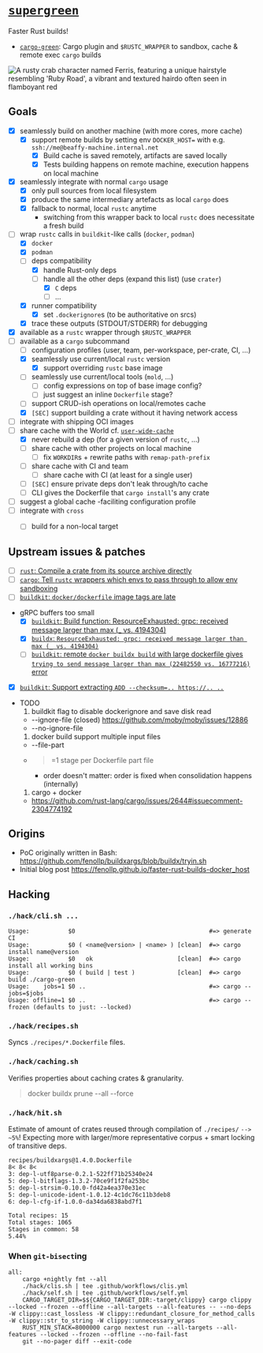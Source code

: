 # [`supergreen`](https://github.com/fenollp/supergreen)

Faster Rust builds!

* [`cargo-green`](./cargo-green): Cargo plugin and `$RUSTC_WRAPPER` to sandbox, cache & remote exec `cargo` builds

![A rusty crab character named Ferris, featuring a unique hairstyle resembling 'Ruby Road', a vibrant and textured hairdo often seen in flamboyant red](./hack/logo.jpg)

## Goals
* [x] seamlessly build on another machine (with more cores, more cache)
  * [x] support remote builds by setting env `DOCKER_HOST=` with e.g. `ssh://me@beaffy-machine.internal.net`
    * [x] Build cache is saved remotely, artifacts are saved locally
    * [x] Tests building happens on remote machine, execution happens on local machine
* [x] seamlessly integrate with normal `cargo` usage
  * [x] only pull sources from local filesystem
  * [x] produce the same intermediary artefacts as local `cargo` does
  * [x] fallback to normal, local `rustc` anytime
    * switching from this wrapper back to local `rustc` does necessitate a fresh build
* [ ] wrap `rustc` calls in `buildkit`-like calls (`docker`, `podman`)
  * [x] `docker`
  * [x] `podman`
  * [ ] deps compatibility
    * [x] handle Rust-only deps
    * [ ] handle all the other deps (expand this list) (use `crater`)
      * [x] `C` deps
      * [ ] ...
  * [x] runner compatibility
    * [x] set `.dockerignore`s (to be authoritative on srcs)
  * [x] trace these outputs (STDOUT/STDERR) for debugging
* [x] available as a `rustc` wrapper through `$RUSTC_WRAPPER`
* [ ] available as a `cargo` subcommand
  * [ ] configuration profiles (user, team, per-workspace, per-crate, CI, ...)
  * [x] seamlessly use current/local `rustc` version
    * [x] support overriding `rustc` base image
  * [ ] seamlessly use current/local tools (`mold`, ...)
    * [ ] config expressions on top of base image config?
    * [ ] just suggest an inline `Dockerfile` stage?
  * [ ] support CRUD-ish operations on local/remotes cache
  * [x] `[SEC]` support building a crate without it having network access
* [ ] integrate with shipping OCI images
* [ ] share cache with the World cf. [`user-wide-cache`](https://rust-lang.github.io/rust-project-goals/2024h2/user-wide-cache.html)
  * [x] never rebuild a dep (for a given version of `rustc`, ...)
  * [ ] share cache with other projects on local machine
    * [ ] fix `WORKDIR`s + rewrite paths with `remap-path-prefix` 
  * [ ] share cache with CI and team
    * [ ] share cache with CI (at least for a single user)
  * [ ] `[SEC]` ensure private deps don't leak through/to cache
  * [ ] CLI gives the Dockerfile that `cargo install`'s any crate
* [ ] suggest a global cache -faciliting configuration profile
* [ ] integrate with `cross`
  * [ ] build for a non-local target


## Upstream issues & patches
* [ ] [`rust`: Compile a crate from its source archive directly](https://github.com/rust-lang/rust/issues/128884)
* [ ] [`cargo`: Tell `rustc` wrappers which envs to pass through to allow env sandboxing](https://github.com/rust-lang/cargo/issues/14444)
* [ ] [`buildkit`: `docker/dockerfile` image tags are late](https://github.com/moby/buildkit/issues/6118)
* gRPC buffers too small
  * [x] [`buildkit`: Build function: ResourceExhausted: grpc: received message larger than max (_ vs. 4194304)](https://github.com/moby/buildkit/issues/5217)
  * [x] [`buildx`: `ResourceExhausted: grpc: received message larger than max (_ vs. 4194304)`](https://github.com/docker/buildx/issues/2453)
  * [ ] [`buildkit`: remote `docker buildx build` with large dockerfile gives `trying to send message larger than max (22482550 vs. 16777216)` error](https://github.com/moby/buildkit/issues/6097)
* [x] [`buildkit`: Support extracting `ADD --checksum=.. https://.. ..`](https://github.com/moby/buildkit/issues/4907)
* TODO
  1. buildkit flag to disable dockerignore and save disk read
    * --ignore-file (closed) https://github.com/moby/moby/issues/12886
    * --no-ignore-file
  1. docker build support multiple input files
    * --file-part
    * >=1 stage per Dockerfile part file
      * order doesn't matter: order is fixed when consolidation happens (internally)
  1. cargo + docker
    * https://github.com/rust-lang/cargo/issues/2644#issuecomment-2304774192


## Origins
* PoC originally written in Bash: https://github.com/fenollp/buildxargs/blob/buildx/tryin.sh
* Initial blog post https://fenollp.github.io/faster-rust-builds-docker_host


## Hacking

### `./hack/cli.sh ...`
```shell
Usage:           $0                                      #=> generate CI
Usage:           $0 ( <name@version> | <name> ) [clean]  #=> cargo install name@version
Usage:           $0   ok                        [clean]  #=> cargo install all working bins
Usage:           $0 ( build | test )            [clean]  #=> cargo build ./cargo-green
Usage:    jobs=1 $0 ..                                   #=> cargo --jobs=$jobs
Usage: offline=1 $0 ..                                   #=> cargo --frozen (defaults to just: --locked)
```

### `./hack/recipes.sh`
Syncs `./recipes/*.Dockerfile` files.

### `./hack/caching.sh`
Verifies properties about caching crates & granularity.
> docker buildx prune --all --force

### `./hack/hit.sh`
Estimate of amount of crates reused through compilation of `./recipes/` `--> ~5%`!
Expecting more with larger/more representative corpus + smart locking of transitive deps.
```
recipes/buildxargs@1.4.0.Dockerfile
8< 8< 8<
3: dep-l-utf8parse-0.2.1-522ff71b25340e24
5: dep-l-bitflags-1.3.2-70ce9f1f2fa253bc
5: dep-l-strsim-0.10.0-fd42a4ea370e31ec
5: dep-l-unicode-ident-1.0.12-4c1dc76c11b3deb8
6: dep-l-cfg-if-1.0.0-da34da6838abd7f1

Total recipes: 15
Total stages: 1065
Stages in common: 58
5.44%
```

### When `git-bisect`ing
```make
all:
	cargo +nightly fmt --all
	./hack/clis.sh | tee .github/workflows/clis.yml
	./hack/self.sh | tee .github/workflows/self.yml
	CARGO_TARGET_DIR=$${CARGO_TARGET_DIR:-target/clippy} cargo clippy --locked --frozen --offline --all-targets --all-features -- --no-deps -W clippy::cast_lossless -W clippy::redundant_closure_for_method_calls -W clippy::str_to_string -W clippy::unnecessary_wraps
	RUST_MIN_STACK=8000000 cargo nextest run --all-targets --all-features --locked --frozen --offline --no-fail-fast
	git --no-pager diff --exit-code
```
